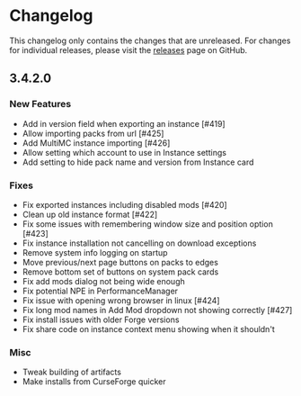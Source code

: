 # Changelog

This changelog only contains the changes that are unreleased. For changes for individual releases, please visit the
[releases](https://github.com/ATLauncher/ATLauncher/releases) page on GitHub.

## 3.4.2.0

### New Features
- Add in version field when exporting an instance [#419]
- Allow importing packs from url [#425]
- Add MultiMC instance importing [#426]
- Allow setting which account to use in Instance settings
- Add setting to hide pack name and version from Instance card

### Fixes
- Fix exported instances including disabled mods [#420]
- Clean up old instance format [#422]
- Fix some issues with remembering window size and position option [#423]
- Fix instance installation not cancelling on download exceptions
- Remove system info logging on startup
- Move previous/next page buttons on packs to edges
- Remove bottom set of buttons on system pack cards
- Fix add mods dialog not being wide enough
- Fix potential NPE in PerformanceManager
- Fix issue with opening wrong browser in linux [#424]
- Fix long mod names in Add Mod dropdown not showing correctly [#427]
- Fix install issues with older Forge versions
- Fix share code on instance context menu showing when it shouldn't

### Misc
- Tweak building of artifacts
- Make installs from CurseForge quicker
